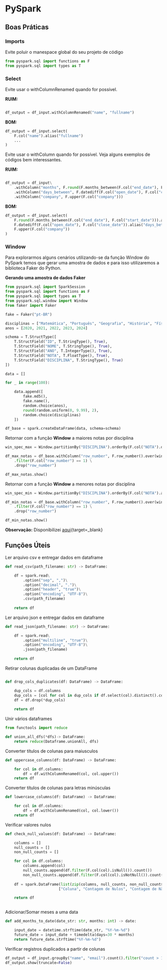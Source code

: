 # PySpark

## Boas Práticas

### Imports

Evite poluir o manespace global do seu projeto de código

```python
from pyspark.sql import functions as F
from pyspark.sql import types as T
```

### Select

Evite usar o withColumnRenamed quando for possível.

**RUIM:**

```python

df_output = df_input.withColumnRenamed("name", "fullname")

```

**BOM:**

```python
df_output = df_input.select(
    F.col("name").alias("fullname")
    ...
)
```

Evite usar o withColumn quando for possível. Veja alguns exemplos de códigos bem interessantes.

**RUIM:**

```python

df_output = df_input\
    .withColumn("months", F.round(F.months_between(F.col("end_date"), F.col("start_date"))))
    .withColumn("days_between", F.datediff(F.col("open_date"), F.col("close_date")))
    .withColumn("company", F.upper(F.col("company")))

```

**BOM:**

```python
df_output = df_input.select(
    F.round(F.months_between(F.col("end_date"), F.col("start_date"))).alias("months"),
    F.datediff(F.col("open_date"), F.col("close_date")).alias("days_between"),
    F.upper(F.col("company"))
)
```

### Window

Para explorarmos alguns cenários utilizando-se da função Window do PySpark temos que gerar uma amostra de dados e para isso utilizaremos a biblioteca Faker do Python. 

**Gerando uma amostra de dados Faker**

```python
from pyspark.sql import SparkSession
from pyspark.sql import functions as F
from pyspark.sql import types as T
from pyspark.sql.window import Window
from faker import Faker

fake = Faker("pt-BR")

disciplinas = ["Matemática", "Português", "Geografia", "História", "Física", "Biologia"] 
anos = [2020, 2021, 2022, 2023, 2024]

schema = T.StructType([
    T.StructField("ID", T.StringType(), True),
    T.StructField("NOME", T.StringType(), True),
    T.StructField("ANO", T.IntegerType(), True),
    T.StructField("NOTA", T.FloatType(), True),
    T.StructField("DISCIPLINA", T.StringType(), True)
])

data = []

for _ in range(100):

    data.append([
        fake.md5(),
        fake.name(),
        random.choice(anos),
        round(random.uniform(0, 9.99), 2),
        random.choice(disciplinas)
    ])

df_base = spark.createDataFrame(data, schema=schema)

```

Retornar com a função **Window** a maiores notas por disciplina

```python
win_spec_max = Window.partitionBy("DISCIPLINA").orderBy(F.col("NOTA").desc())

df_max_notas = df_base.withColumn("row_number", F.row_number().over(win_spec_max)) \
    .filter(F.col("row_number") == 1) \
    .drop("row_number")

df_max_notas.show()
```

Retornar com a função **Window** a menores notas por disciplina

```python
win_spec_min = Window.partitionBy("DISCIPLINA").orderBy(F.col("NOTA").asc())

df_min_notas = df_base.withColumn("row_number", F.row_number().over(win_spec_min)) \
    .filter(F.col("row_number") == 1) \
    .drop("row_number")

df_min_notas.show()
```

**Observação:** Disponibilizei [aqui](https://colab.research.google.com/drive/1_8AHPsZhM4aoTySOTcZiZqnTsSVMg7u_?usp=sharing){target=_blank}

## Funções Úteis

Ler arquivo csv e entregar dados em dataframe

```python
def read_csv(path_filename: str) -> DataFrame:

    df = spark.read\
        .option("sep", ",")\
        .option("decimal", ".")\
        .option("header", "true")\
        .option("encoding", "UTF-8")\
        .csv(path_filename)
        
    return df
```

Ler arquivo json e entregar dados em dataframe

```python
def read_json(path_filename: str) -> DataFrame:

    df = spark.read\
        .option("multiline", "true")\
        .option("encoding", "UTF-8")\
        .json(path_filename)
        
    return df
```

Retirar colunas duplicadas de um DataFrame

```python

def drop_cols_duplicates(df: DataFrame) -> DataFrame:

    dup_cols = df.columns
    dup_cols = [col for col in dup_cols if df.select(col).distinct().count() == 1]
    df = df.drop(*dup_cols)
    
    return df
```


Unir vários dataframes

```python
from functools import reduce

def union_all_dfs(*dfs)-> DataFrame:
    return reduce(Dataframe.unionAll, dfs)
```

Converter títulos de colunas para maiusculos

```python
def uppercase_columns(df: DataFrame) -> DataFrame:

    for col in df.columns:
        df = df.withColumnRenamed(col, col.upper())
    return df
```

Converter títulos de colunas para letras minúsculas

```python
def lowercase_columns(df: DataFrame) -> DataFrame:

    for col in df.columns:
        df = df.withColumnRenamed(col, col.lower())
    return df
```

Verificar valores nulos

```python
def check_null_values(df: DataFrame) -> DataFrame:

    columns = []
    null_counts = []
    non_null_counts = []

    for col in df.columns:
        columns.append(col)
        null_counts.append(df.filter(F.col(col).isNull()).count())
        non_null_counts.append(df.filter(F.col(col).isNotNull()).count())
    
    df = spark.DataFrame(list(zip(columns, null_counts, non_null_counts)),
                        ["Coluna", "Contagem de Nulos", "Contagem de Não Nulos"])

    return df
    
```

Adicionar/Somar meses a uma data

```python
def add_months_to_date(date_str: str, months: int) -> date:

    input_date = datetime.strftime(date_str, "%Y-%m-%d")
    future_date = input_date + timedelta(days=30 * months)
    return future_date.strftime("%Y-%m-%d")
```

Verificar registros duplicados a partir de colunas

```python
df_output = df_input.groupBy("name", "email").count().filter("count > 1")
df_output.show(truncate=False)
```
